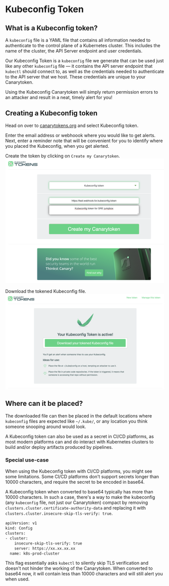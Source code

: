 # Kubeconfig Token

## What is a Kubeconfig token?

A `kubeconfig` file is a YAML file that contains all information needed to authenticate to the control plane of a Kubernetes cluster. This includes the name of the cluster, the API Server endpoint and user credentials.

Our Kubeconfig Token is a `kubeconfig` file we generate that can be used just like any other `kubeconfig` file — it contains the API server endpoint that `kubectl` should connect to, as well as the credentials needed to authenticate to the API server that we host. These credentials are unique to your Canarytoken.

Using the Kubeconfig Canarytoken will simply return permission errors to an attacker and result in a neat, timely alert for you!

## Creating a Kubeconfig token

Head on over to [canarytokens.org](https://canarytokens.org/generate) and select Kubeconfig token.

Enter the email address or webhoook where you would like to get alerts. Next, enter a reminder note that will be convenient for you to identify where you placed the Kubeconfig, when you get alerted.

Create the token by clicking on `Create my Canarytoken`.
![Creating a Kubeconfig token](../.vuepress/images/kubeconfig_token_creating.png)

Download the tokened Kubeconfig file.
![Created a Kubeconfig token](../.vuepress/images/kubeconfig_token_created.png)

## Where can it be placed?

The downloaded file can then be placed in the default locations where `kubeconfig` files are expected like `~/.kube/`, or any location you think someone snooping around would look.

A Kubeconfig token can also be used as a secret in CI/CD platforms, as most modern platforms can and do interact with Kubernetes clusters to build and/or deploy artifacts produced by pipelines.

### Special use-case

When using the Kubeconfig token with CI/CD platforms, you might see some limitations. Some CI/CD platforms don't support secrets longer than 10000 characters, and require the secret to be encoded in base64.

A Kubeconfig token when converted to base64 typically has more than 10000 characters. In such a case, there's a way to make the kubeconfig (any `kubeconfig` file, not just our Canarytoken) compact by removing `clusters.cluster.certificate-authority-data` and replacing it with `clusters.cluster.insecure-skip-tls-verify: true`.

```
apiVersion: v1
kind: Config
clusters:
- cluster:
    insecure-skip-tls-verify: true
    server: https://xx.xx.xx.xx
  name: k8s-prod-cluster
```

This flag essentially asks `kubectl` to silently skip TLS verification and doesn't not hinder the working of the Canarytoken. When converted to base64 now, it will contain less than 10000 characters and will still alert you when used.